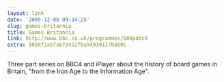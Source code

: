 ```yaml
---
layout: link
date: '2009-12-08 09:34:25'
slug: games-britannia
title: Games Britannia
link: http://www.bbc.co.uk/programmes/b00pddc6
extra: 509df2a57a679422fba54939117ba50c
---
```


Three part series on BBC4 and iPlayer about the history of board games in Britain, "from the Iron Age to the Information Age".